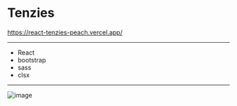 
# Tenzies

https://react-tenzies-peach.vercel.app/

---- 
- React
- bootstrap
- sass
- clsx

---- 

![image](https://user-images.githubusercontent.com/99029880/221426122-53952f74-c7be-428e-b72f-efc6ad7b4329.png)

